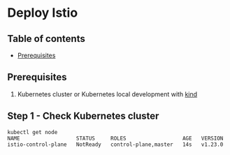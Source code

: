# Deploy Istio
## Table of contents
  - [Prerequisites](#prerequisites)
## Prerequisites
1. Kubernetes cluster or Kubernetes local development with [kind](../local-development/kind/README.md)
## Step 1 - Check Kubernetes cluster
```shell
kubectl get node
NAME                  STATUS     ROLES                  AGE   VERSION
istio-control-plane   NotReady   control-plane,master   14s   v1.23.0
```